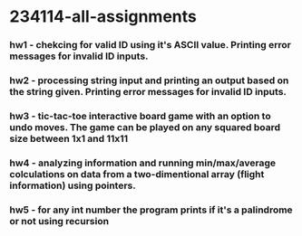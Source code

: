# 234114-all-assignments

### hw1 - chekcing for valid ID using it's ASCII value. Printing error messages for invalid ID inputs.

### hw2 - processing string input and printing an output based on the string given. Printing error messages for invalid ID inputs.

### hw3 - tic-tac-toe interactive board game with an option to undo moves. The game can be played on any squared board size between 1x1 and 11x11

### hw4 - analyzing information and running min/max/average colculations on data from a two-dimentional array (flight information) using **pointers**.

### hw5 - for any int number the program prints if it's a palindrome or not using **recursion**
